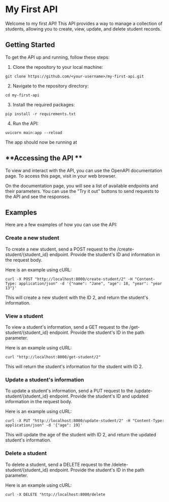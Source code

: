 # **My First API**

Welcome to my first API! This API provides a way to manage a collection of students, allowing you to create, view, update, and delete student records.

## **Getting Started**
To get the API up and running, follow these steps:

1. Clone the repository to your local machine: 
```
git clone https://github.com/<your-username>/my-first-api.git
```

2. Navigate to the repository directory: 
``` 
cd my-first-api
```

3. Install the required packages: 
``` 
pip install -r requirements.txt
```

4. Run the API: 
``` 
uvicorn main:app --reload
```

The app should now be running at <a href="http://localhost:8000"></a>


## **Accessing the API **
To view and interact with the API, you can use the OpenAPI documentation page. To access this page, visit <a href="http://localhost:8000/docs"></a> in your web browser.

On the documentation page, you will see a list of available endpoints and their parameters. You can use the "Try it out" buttons to send requests to the API and see the responses.

## **Examples**
Here are a few examples of how you can use the API:

### **Create a new student**
To create a new student, send a POST request to the /create-student/{student_id} endpoint. Provide the student's ID and information in the request body.

Here is an example using cURL: 
```
curl -X POST "http://localhost:8000/create-student/2" -H "Content-Type: application/json" -d '{"name": "Jane", "age": 18, "year": "year 13"}'
```

This will create a new student with the ID 2, and return the student's information.

### **View a student**
To view a student's information, send a GET request to the /get-student/{student_id} endpoint. Provide the student's ID in the path parameter.

Here is an example using cURL: 
```
curl "http://localhost:8000/get-student/2"
```

This will return the student's information for the student with ID 2.

### **Update a student's information**
To update a student's information, send a PUT request to the /update-student/{student_id} endpoint. Provide the student's ID and updated information in the request body.

Here is an example using cURL: 
```
curl -X PUT "http://localhost:8000/update-student/2" -H "Content-Type: application/json" -d '{"age": 19}'
```

This will update the age of the student with ID 2, and return the updated student's information.

### **Delete a student**
To delete a student, send a DELETE request to the /delete-student/{student_id} endpoint. Provide the student's ID in the path parameter.

Here is an example using cURL: 
```
curl -X DELETE "http://localhost:8000/delete
```

